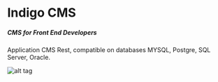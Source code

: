 # Indigo CMS
##### CMS for Front End Developers
Application CMS Rest, compatible on databases MYSQL, Postgre, SQL Server, Oracle. 

![alt tag](https://encrypted-tbn2.gstatic.com/images?q=tbn:ANd9GcTYP1RZWEZ1geRHvRulcgWJcynBGzzhKZPauCeS6z8YaBlNOXbl)
